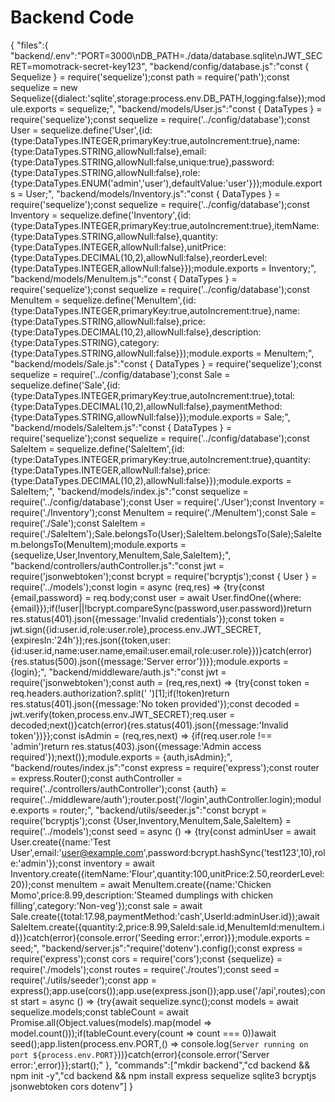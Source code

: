 # Backend Code

{
"files":{
"backend/.env":"PORT=3000\nDB_PATH=./data/database.sqlite\nJWT_SECRET=momotrack-secret-key123",
"backend/config/database.js":"const { Sequelize } = require('sequelize');const path = require('path');const sequelize = new Sequelize({dialect:'sqlite',storage:process.env.DB_PATH,logging:false});module.exports = sequelize;",
"backend/models/User.js":"const { DataTypes } = require('sequelize');const sequelize = require('../config/database');const User = sequelize.define('User',{id:{type:DataTypes.INTEGER,primaryKey:true,autoIncrement:true},name:{type:DataTypes.STRING,allowNull:false},email:{type:DataTypes.STRING,allowNull:false,unique:true},password:{type:DataTypes.STRING,allowNull:false},role:{type:DataTypes.ENUM('admin','user'),defaultValue:'user'}});module.exports = User;",
"backend/models/Inventory.js":"const { DataTypes } = require('sequelize');const sequelize = require('../config/database');const Inventory = sequelize.define('Inventory',{id:{type:DataTypes.INTEGER,primaryKey:true,autoIncrement:true},itemName:{type:DataTypes.STRING,allowNull:false},quantity:{type:DataTypes.INTEGER,allowNull:false},unitPrice:{type:DataTypes.DECIMAL(10,2),allowNull:false},reorderLevel:{type:DataTypes.INTEGER,allowNull:false}});module.exports = Inventory;",
"backend/models/MenuItem.js":"const { DataTypes } = require('sequelize');const sequelize = require('../config/database');const MenuItem = sequelize.define('MenuItem',{id:{type:DataTypes.INTEGER,primaryKey:true,autoIncrement:true},name:{type:DataTypes.STRING,allowNull:false},price:{type:DataTypes.DECIMAL(10,2),allowNull:false},description:{type:DataTypes.STRING},category:{type:DataTypes.STRING,allowNull:false}});module.exports = MenuItem;",
"backend/models/Sale.js":"const { DataTypes } = require('sequelize');const sequelize = require('../config/database');const Sale = sequelize.define('Sale',{id:{type:DataTypes.INTEGER,primaryKey:true,autoIncrement:true},total:{type:DataTypes.DECIMAL(10,2),allowNull:false},paymentMethod:{type:DataTypes.STRING,allowNull:false}});module.exports = Sale;",
"backend/models/SaleItem.js":"const { DataTypes } = require('sequelize');const sequelize = require('../config/database');const SaleItem = sequelize.define('SaleItem',{id:{type:DataTypes.INTEGER,primaryKey:true,autoIncrement:true},quantity:{type:DataTypes.INTEGER,allowNull:false},price:{type:DataTypes.DECIMAL(10,2),allowNull:false}});module.exports = SaleItem;",
"backend/models/index.js":"const sequelize = require('../config/database');const User = require('./User');const Inventory = require('./Inventory');const MenuItem = require('./MenuItem');const Sale = require('./Sale');const SaleItem = require('./SaleItem');Sale.belongsTo(User);SaleItem.belongsTo(Sale);SaleItem.belongsTo(MenuItem);module.exports = {sequelize,User,Inventory,MenuItem,Sale,SaleItem};",
"backend/controllers/authController.js":"const jwt = require('jsonwebtoken');const bcrypt = require('bcryptjs');const { User } = require('../models');const login = async (req,res) => {try{const {email,password} = req.body;const user = await User.findOne({where:{email}});if(!user||!bcrypt.compareSync(password,user.password))return res.status(401).json({message:'Invalid credentials'});const token = jwt.sign({id:user.id,role:user.role},process.env.JWT_SECRET,{expiresIn:'24h'});res.json({token,user:{id:user.id,name:user.name,email:user.email,role:user.role}})}catch(error){res.status(500).json({message:'Server error'})}};module.exports = {login};",
"backend/middleware/auth.js":"const jwt = require('jsonwebtoken');const auth = (req,res,next) => {try{const token = req.headers.authorization?.split(' ')[1];if(!token)return res.status(401).json({message:'No token provided'});const decoded = jwt.verify(token,process.env.JWT_SECRET);req.user = decoded;next()}catch(error){res.status(401).json({message:'Invalid token'})}};const isAdmin = (req,res,next) => {if(req.user.role !== 'admin')return res.status(403).json({message:'Admin access required'});next()};module.exports = {auth,isAdmin};",
"backend/routes/index.js":"const express = require('express');const router = express.Router();const authController = require('../controllers/authController');const {auth} = require('../middleware/auth');router.post('/login',authController.login);module.exports = router;",
"backend/utils/seeder.js":"const bcrypt = require('bcryptjs');const {User,Inventory,MenuItem,Sale,SaleItem} = require('../models');const seed = async () => {try{const adminUser = await User.create({name:'Test User',email:'user@example.com',password:bcrypt.hashSync('test123',10),role:'admin'});const inventory = await Inventory.create({itemName:'Flour',quantity:100,unitPrice:2.50,reorderLevel:20});const menuItem = await MenuItem.create({name:'Chicken Momo',price:8.99,description:'Steamed dumplings with chicken filling',category:'Non-veg'});const sale = await Sale.create({total:17.98,paymentMethod:'cash',UserId:adminUser.id});await SaleItem.create({quantity:2,price:8.99,SaleId:sale.id,MenuItemId:menuItem.id})}catch(error){console.error('Seeding error:',error)}};module.exports = seed;",
"backend/server.js":"require('dotenv').config();const express = require('express');const cors = require('cors');const {sequelize} = require('./models');const routes = require('./routes');const seed = require('./utils/seeder');const app = express();app.use(cors());app.use(express.json());app.use('/api',routes);const start = async () => {try{await sequelize.sync();const models = await sequelize.models;const tableCount = await Promise.all(Object.values(models).map(model => model.count()));if(tableCount.every(count => count === 0))await seed();app.listen(process.env.PORT,() => console.log(`Server running on port ${process.env.PORT}`))}catch(error){console.error('Server error:',error)}};start();"
},
"commands":["mkdir backend","cd backend && npm init -y","cd backend && npm install express sequelize sqlite3 bcryptjs jsonwebtoken cors dotenv"]
}
